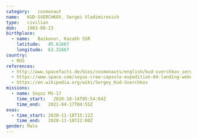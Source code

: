 ```yaml
---
category:	cosmonaut
name:	KUD-SVERCHKOV, Sergei Vladimirovich
type:	civilian
dob:	1983-08-23
birthplace:
  - name:	Baikonur, Kazakh SSR
    latitude:	45.61667
	longitude:	63.31667
country:
  - RUS
references:
  - http://www.spacefacts.de/bios/cosmonauts/english/kud-sverchkov_sergei.htm
  - https://www.space.com/soyuz-crew-capsule-expedition-64-landing-webcast
  - https://en.wikipedia.org/wiki/Sergey_Kud-Sverchkov
missions:
  - name: Soyuz MS-17
    time_start:   2020-10-14T05:54:04Z
    time_end:	2021-04-17T04:55Z
evas:
  - time_start: 2020-11-18T15:12Z
    time_end:   2020-11-18T22:00Z
gender:	Male
---
```

